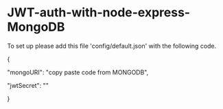 # JWT-auth-with-node-express-MongoDB

To set up please add this file 'config/default.json' with the following code.

{
 
"mongoURI": "copy paste code from MONGODB",

  "jwtSecret": "<can be anything>"

}
